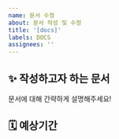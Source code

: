 ```yaml
---
name: 문서 수정
about: 문서 작성 및 수정
title: '[docs]'
labels: DOCS
assignees: ''
---
```


## ✨ 작성하고자 하는 문서

문서에 대해 간략하게 설명해주세요!

## 🗓️ 예상기간

